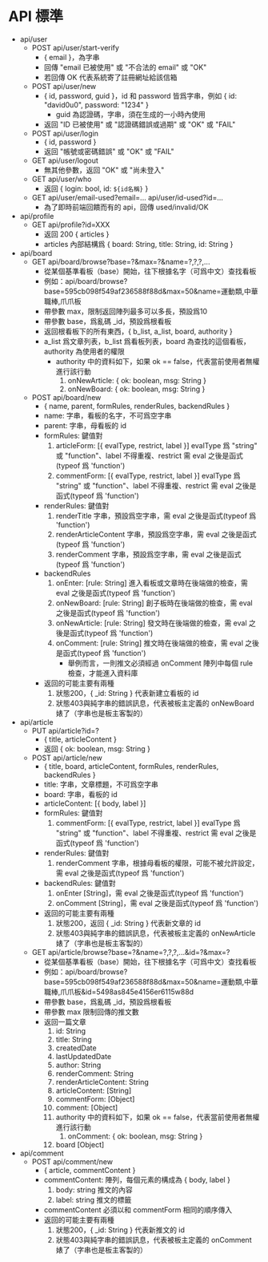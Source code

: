 # API 標準
* api/user
	- POST api/user/start-verify
		+ { email }，為字串
		+ 回傳 "email 已被使用" 或 "不合法的 email" 或 "OK"
		+ 若回傳 OK 代表系統寄了註冊網址給該信箱
	- POST api/user/new
		+ { id, password, guid }，id 和 password 皆爲字串，例如 { id: "david0u0", password: "1234" }
			- guid 為認證碼，字串，須在生成的一小時內使用
		+ 返回 "ID 已被使用" 或 "認證碼錯誤或過期" 或 "OK" 或 "FAIL"
	- POST api/user/login
		+ { id, password }
		+ 返回 "帳號或密碼錯誤" 或 "OK" 或 "FAIL"
	- GET api/user/logout
		+ 無其他參數，返回 "OK" 或 "尚未登入"
	- GET api/user/who
		+ 返回 { login: bool, id: `${id名稱}` }
	- GET api/user/email-used?email=... api/user/id-used?id=...
		+ 為了即時前端回饋而有的 api，回傳 used/invalid/OK
* api/profile
	- GET api/profile?id=XXX
		+ 返回 200 { articles }
		+ articles 內部結構爲 { board: String, title: String, id: String }
* api/board
	- GET api/board/browse?base=?&max=?&name=?,?,?,...
		+ 從某個基準看板（base）開始，往下根據名字（可爲中文）查找看板
		+ 例如：api/board/browse?base=595cb098f549af236588f88d&max=50&name=運動類,中華職棒,爪爪板
		+ 帶參數 max，限制返回陣列最多可以多長，預設爲10
		+ 帶參數 base，爲亂碼 _id，預設爲根看板
		+ 返回根看板下的所有東西，{ b_list, a_list, board, authority }
		+ a_list 爲文章列表，b_list 爲看板列表，board 為查找的這個看板，authority 為使用者的權限
			- authority 中的資料如下，如果 ok == false，代表當前使用者無權進行該行動
				1. onNewArticle: { ok: boolean, msg: String }
				2. onNewBoard: { ok: boolean, msg: String }
	- POST api/board/new
		+ { name, parent, formRules, renderRules, backendRules }
		+ name: 字串，看板的名字，不可爲空字串
		+ parent: 字串，母看板的 id
		+ formRules: 鍵值對
			1. articleForm: [{ evalType, restrict, label }] evalType 爲 "string" 或 "function"、label 不得重複、restrict 需 eval 之後是函式(typeof 爲 'function')
			2. commentForm: [{ evalType, restrict, label }] evalType 爲 "string" 或 "function"、label 不得重複、restrict 需 eval 之後是函式(typeof 爲 'function')
		+ renderRules: 鍵值對
			1. renderTitle 字串，預設爲空字串，需 eval 之後是函式(typeof 爲 'function')
			2. renderArticleContent 字串，預設爲空字串，需 eval 之後是函式(typeof 爲 'function')
			3. renderComment 字串，預設爲空字串，需 eval 之後是函式(typeof 爲 'function')
		+ backendRules
			1. onEnter: [rule: String] 進入看板或文章時在後端做的檢查，需 eval 之後是函式(typeof 爲 'function')
			2. onNewBoard: [rule: String] 創子板時在後端做的檢查，需 eval 之後是函式(typeof 爲 'function')
			3. onNewArticle: [rule: String] 發文時在後端做的檢查，需 eval 之後是函式(typeof 爲 'function')
			4. onComment: [rule: String] 推文時在後端做的檢查，需 eval 之後是函式(typeof 爲 'function')
				* 舉例而言，一則推文必須經過 onComment 陣列中每個 rule 檢查，才能進入資料庫
		+ 返回的可能主要有兩種
			1. 狀態200，{ _id: String } 代表新建立看板的 id
			2. 狀態403與純字串的錯誤訊息，代表被板主定義的 onNewBoard 婊了（字串也是板主客製的）
* api/article
	- PUT api/article?id=?
		+ { title, articleContent }
		+ 返回 { ok: boolean, msg: String }
	- POST api/article/new
		+ { title, board, articleContent, formRules, renderRules, backendRules }
		+ title: 字串，文章標題，不可爲空字串
		+ board: 字串，看板的 id
		+ articleContent: [{ body, label }]
		+ formRules: 鍵值對
			1. commentForm: [{ evalType, restrict, label }] evalType 爲 "string" 或 "function"、label 不得重複、restrict 需 eval 之後是函式(typeof 爲 'function')
		+ renderRules: 鍵值對
			1. renderComment 字串，根據母看板的權限，可能不被允許設定，需 eval 之後是函式(typeof 爲 'function')
		+ backendRules: 鍵值對
			1. onEnter [String]，需 eval 之後是函式(typeof 爲 'function')
			2. onComment [String]，需 eval 之後是函式(typeof 爲 'function')
		+ 返回的可能主要有兩種
			1. 狀態200，返回 { _id: String } 代表新文章的 id
			2. 狀態403與純字串的錯誤訊息，代表被板主定義的 onNewArticle 婊了（字串也是板主客製的）
	- GET api/article/browse?base=?&name=?,?,?,...&id=?&max=?
		+ 從某個基準看板（base）開始，往下根據名字（可爲中文）查找看板
		+ 例如：api/board/browse?base=595cb098f549af236588f88d&max=50&name=運動類,中華職棒,爪爪板&id=5498as845e4156er6115w88d
		+ 帶參數 base，爲亂碼 _id，預設爲根看板
		+ 帶參數 max 限制回傳的推文數
		+ 返回一篇文章 
			1. id: String
			2. title: String
			3. createdDate
			4. lastUpdatedDate
			5. author: String
			6. renderComment: String
			7. renderArticleContent: String
			8. articleContent: [String]
			9. commentForm: [Object]
			10. comment: [Object]
			11. authority 中的資料如下，如果 ok == false，代表當前使用者無權進行該行動
				1. onComment: { ok: boolean, msg: String }
			12. board [Object]
* api/comment
	- POST api/comment/new
		+ { article, commentContent }
		+ commentContent: 陣列，每個元素的構成為 { body, label }
			1. body: string 推文的內容
			2. label: string 推文的標籤
		+ commentContent 必須以和 commentForm 相同的順序傳入
		+ 返回的可能主要有兩種
			1. 狀態200，{ _id: String } 代表新推文的 id
			2. 狀態403與純字串的錯誤訊息，代表被板主定義的 onComment 婊了（字串也是板主客製的）